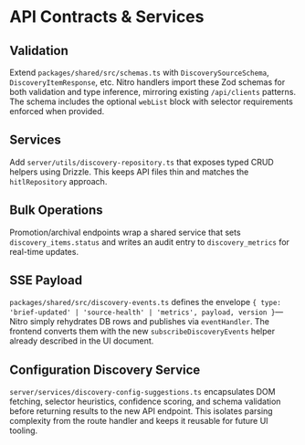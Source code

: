 # API Contracts & Services

## Validation
Extend `packages/shared/src/schemas.ts` with `DiscoverySourceSchema`, `DiscoveryItemResponse`, etc. Nitro handlers import these Zod schemas for both validation and type inference, mirroring existing `/api/clients` patterns. The schema includes the optional `webList` block with selector requirements enforced when provided.

## Services
Add `server/utils/discovery-repository.ts` that exposes typed CRUD helpers using Drizzle. This keeps API files thin and matches the `hitlRepository` approach.

## Bulk Operations
Promotion/archival endpoints wrap a shared service that sets `discovery_items.status` and writes an audit entry to `discovery_metrics` for real-time updates.

## SSE Payload
`packages/shared/src/discovery-events.ts` defines the envelope `{ type: 'brief-updated' | 'source-health' | 'metrics', payload, version }`—Nitro simply rehydrates DB rows and publishes via `eventHandler`. The frontend converts them with the new `subscribeDiscoveryEvents` helper already described in the UI document.

## Configuration Discovery Service
`server/services/discovery-config-suggestions.ts` encapsulates DOM fetching, selector heuristics, confidence scoring, and schema validation before returning results to the new API endpoint. This isolates parsing complexity from the route handler and keeps it reusable for future UI tooling.
